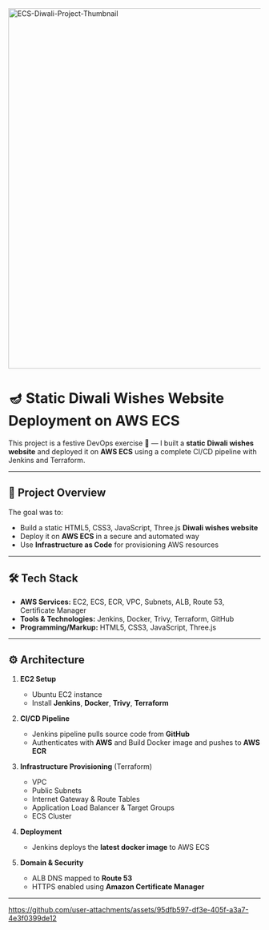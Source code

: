 
<img width="1280" height="720" alt="ECS-Diwali-Project-Thumbnail" src="https://github.com/user-attachments/assets/259084cf-4a01-484b-a642-914568ae1b5a" />


# 🪔 Static Diwali Wishes Website Deployment on AWS ECS

This project is a festive DevOps exercise 🎉 — I built a **static Diwali wishes website** and deployed it on **AWS ECS** using a complete CI/CD pipeline with Jenkins and Terraform.

---

## 📌 Project Overview
The goal was to:
- Build a static HTML5, CSS3, JavaScript, Three.js **Diwali wishes website**
- Deploy it on **AWS ECS** in a secure and automated way
- Use **Infrastructure as Code** for provisioning AWS resources

---

## 🛠 Tech Stack

- **AWS Services:** EC2, ECS, ECR, VPC, Subnets, ALB, Route 53, Certificate Manager
- **Tools & Technologies:** Jenkins, Docker, Trivy, Terraform, GitHub
- **Programming/Markup:** HTML5, CSS3, JavaScript, Three.js

---

## ⚙️ Architecture

1. **EC2 Setup**  
   - Ubuntu EC2 instance  
   - Install **Jenkins**, **Docker**, **Trivy**, **Terraform**

2. **CI/CD Pipeline**  
   - Jenkins pipeline pulls source code from **GitHub**
   - Authenticates with **AWS** and Build Docker image and pushes to **AWS ECR**

3. **Infrastructure Provisioning** (Terraform)  
   - VPC  
   - Public Subnets  
   - Internet Gateway & Route Tables  
   - Application Load Balancer & Target Groups  
   - ECS Cluster

4. **Deployment**  
   - Jenkins deploys the **latest docker image** to AWS ECS

5. **Domain & Security**  
   - ALB DNS mapped to **Route 53**
   - HTTPS enabled using **Amazon Certificate Manager**

---


https://github.com/user-attachments/assets/95dfb597-df3e-405f-a3a7-4e3f0399de12

